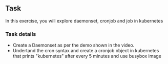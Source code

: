 ## Task 

In this exercise, you will explore daemonset, cronjob and job in kubernetes


### Task details
- Create a Daemonset as per the demo shown in the video.
- Undertand the cron syntax and create a cronjob object in kubernetes that prints "kubernetes" after every 5 minutes and use busybox image
